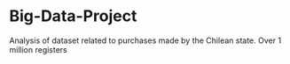 # Big-Data-Project
Analysis of dataset related to purchases made by the Chilean state. Over 1 million registers
